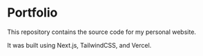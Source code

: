 # Portfolio

This repository contains the source code for my personal website.

It was built using Next.js, TailwindCSS, and Vercel.
